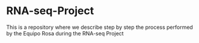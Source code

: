 # RNA-seq-Project
This is a repository where we describe step by step the process performed by the Equipo Rosa during the RNA-seq Project
